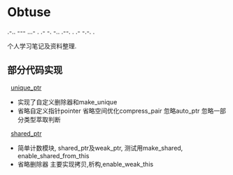 # Obtuse
.-.. --- ...- . .- -. -.. .--. . .- -.-. .

个人学习笔记及资料整理.

## 部分代码实现

&nbsp; [unique_ptr](./test/cpp/c%2B%2B11/smart_ptr/unique_ptr.h)

- 实现了自定义删除器和make_unique
- 省略自定义指针pointer
	省略空间优化compress_pair
	忽略auto_ptr
	忽略一部分类型萃取判断

&nbsp; [shared_ptr](./test/cpp/c%2B%2B11/smart_ptr/shared_ptr.h)

- 简单计数模块, shared_ptr及weak_ptr, 测试用make_shared, enable_shared_from_this
- 省略删除器
	主要实现拷贝,析构,enable_weak_this



